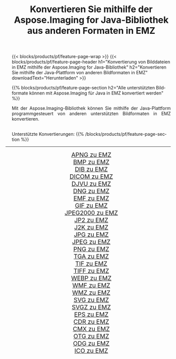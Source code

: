 ﻿---
title: Konvertieren Sie mithilfe der Aspose.Imaging for Java-Bibliothek aus anderen Formaten in EMZ 
weight: 3920
url: /de/java/conversion/to/emz 
lang: de
langdirlevel: 2
locales: zh-hans,ja,it,ru,de,es,fr,nl,id,lt,pl,pt,vi,tr,ko,zh-hant,ar,hi,th,sv,cs,uk,he
description: Mit Aspose.Imaging können Sie mithilfe von Java aus anderen Formaten in EMZ konvertieren
---

{{< blocks/products/pf/feature-page-wrap >}}
{{< blocks/products/pf/feature-page-header h1="Konvertierung von Bilddateien in EMZ mithilfe der Aspose.Imaging for Java-Bibliothek" h2="Konvertieren Sie mithilfe der Java-Plattform von anderen Bildformaten in EMZ" downloadText="Herunterladen" >}}


{{% blocks/products/pf/feature-page-section  h2="Alle unterstützten Bildformate können mit Aspose.Imaging für Java in EMZ konvertiert werden" %}}
<p align=justify>Mit der Aspose.Imaging-Bibliothek können Sie mithilfe der Java-Plattform programmgesteuert von anderen unterstützten Bildformaten in EMZ konvertieren.</p>
<br/>
Unterstützte Konvertierungen:
{{% /blocks/products/pf/feature-page-section %}}
<div class="container-fluid productfamilypage bg-gray">
    <div class="convertypes bg-gray agp-content section">
        <div class="container">
		<hr style="margin-left:-20px;"/>
		<div class="row other-converters" style="gap: 10px;font-size: 19px;text-align:center;">
		    <div class='col-md-2 other-converter remove-lp remove-rp'><a href="/imaging/de/java/conversion/apng-to-emz" style="padding:15px;">APNG zu EMZ</a></div>
<div class='col-md-2 other-converter remove-lp remove-rp'><a href="/imaging/de/java/conversion/bmp-to-emz" style="padding:15px;">BMP zu EMZ</a></div>
<div class='col-md-2 other-converter remove-lp remove-rp'><a href="/imaging/de/java/conversion/dib-to-emz" style="padding:15px;">DIB zu EMZ</a></div>
<div class='col-md-2 other-converter remove-lp remove-rp'><a href="/imaging/de/java/conversion/dicom-to-emz" style="padding:15px;">DICOM zu EMZ</a></div>
<div class='col-md-2 other-converter remove-lp remove-rp'><a href="/imaging/de/java/conversion/djvu-to-emz" style="padding:15px;">DJVU zu EMZ</a></div>
<div class='col-md-2 other-converter remove-lp remove-rp'><a href="/imaging/de/java/conversion/dng-to-emz" style="padding:15px;">DNG zu EMZ</a></div>
<div class='col-md-2 other-converter remove-lp remove-rp'><a href="/imaging/de/java/conversion/emf-to-emz" style="padding:15px;">EMF zu EMZ</a></div>
<div class='col-md-2 other-converter remove-lp remove-rp'><a href="/imaging/de/java/conversion/gif-to-emz" style="padding:15px;">GIF zu EMZ</a></div>
<div class='col-md-2 other-converter remove-lp remove-rp'><a href="/imaging/de/java/conversion/jpeg2000-to-emz" style="padding:15px;">JPEG2000 zu EMZ</a></div>
<div class='col-md-2 other-converter remove-lp remove-rp'><a href="/imaging/de/java/conversion/jp2-to-emz" style="padding:15px;">JP2 zu EMZ</a></div>
<div class='col-md-2 other-converter remove-lp remove-rp'><a href="/imaging/de/java/conversion/j2k-to-emz" style="padding:15px;">J2K zu EMZ</a></div>
<div class='col-md-2 other-converter remove-lp remove-rp'><a href="/imaging/de/java/conversion/jpg-to-emz" style="padding:15px;">JPG zu EMZ</a></div>
<div class='col-md-2 other-converter remove-lp remove-rp'><a href="/imaging/de/java/conversion/jpeg-to-emz" style="padding:15px;">JPEG zu EMZ</a></div>
<div class='col-md-2 other-converter remove-lp remove-rp'><a href="/imaging/de/java/conversion/png-to-emz" style="padding:15px;">PNG zu EMZ</a></div>
<div class='col-md-2 other-converter remove-lp remove-rp'><a href="/imaging/de/java/conversion/tga-to-emz" style="padding:15px;">TGA zu EMZ</a></div>
<div class='col-md-2 other-converter remove-lp remove-rp'><a href="/imaging/de/java/conversion/tif-to-emz" style="padding:15px;">TIF zu EMZ</a></div>
<div class='col-md-2 other-converter remove-lp remove-rp'><a href="/imaging/de/java/conversion/tiff-to-emz" style="padding:15px;">TIFF zu EMZ</a></div>
<div class='col-md-2 other-converter remove-lp remove-rp'><a href="/imaging/de/java/conversion/webp-to-emz" style="padding:15px;">WEBP zu EMZ</a></div>
<div class='col-md-2 other-converter remove-lp remove-rp'><a href="/imaging/de/java/conversion/wmf-to-emz" style="padding:15px;">WMF zu EMZ</a></div>
<div class='col-md-2 other-converter remove-lp remove-rp'><a href="/imaging/de/java/conversion/wmz-to-emz" style="padding:15px;">WMZ zu EMZ</a></div>
<div class='col-md-2 other-converter remove-lp remove-rp'><a href="/imaging/de/java/conversion/svg-to-emz" style="padding:15px;">SVG zu EMZ</a></div>
<div class='col-md-2 other-converter remove-lp remove-rp'><a href="/imaging/de/java/conversion/svgz-to-emz" style="padding:15px;">SVGZ zu EMZ</a></div>
<div class='col-md-2 other-converter remove-lp remove-rp'><a href="/imaging/de/java/conversion/eps-to-emz" style="padding:15px;">EPS zu EMZ</a></div>
<div class='col-md-2 other-converter remove-lp remove-rp'><a href="/imaging/de/java/conversion/cdr-to-emz" style="padding:15px;">CDR zu EMZ</a></div>
<div class='col-md-2 other-converter remove-lp remove-rp'><a href="/imaging/de/java/conversion/cmx-to-emz" style="padding:15px;">CMX zu EMZ</a></div>
<div class='col-md-2 other-converter remove-lp remove-rp'><a href="/imaging/de/java/conversion/otg-to-emz" style="padding:15px;">OTG zu EMZ</a></div>
<div class='col-md-2 other-converter remove-lp remove-rp'><a href="/imaging/de/java/conversion/odg-to-emz" style="padding:15px;">ODG zu EMZ</a></div>
<div class='col-md-2 other-converter remove-lp remove-rp'><a href="/imaging/de/java/conversion/ico-to-emz" style="padding:15px;">ICO zu EMZ</a></div>
                </div>
        </div>
    </div>
</div>
<br/>

